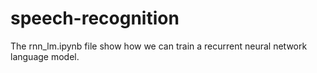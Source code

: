 # speech-recognition

The rnn_lm.ipynb file show how we can train a recurrent neural network language model.
